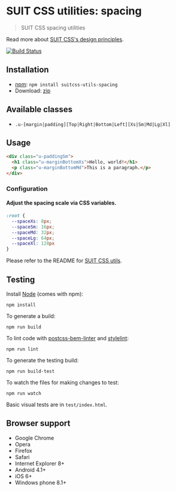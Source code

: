 # SUIT CSS utilities: spacing

> SUIT CSS spacing utilities

Read more about [SUIT CSS's design principles](https://github.com/suitcss/suit/).

[![Build Status](https://travis-ci.org/frekyll/suitcss-utils-spacing.svg?branch=master)](https://travis-ci.org/frekyll/suitcss-utils-spacing)

## Installation

* [npm](http://npmjs.org/): `npm install suitcss-utils-spacing`
* Download: [zip](https://github.com/frekyll/suitcss-utils-spacing/releases/latest)

## Available classes

* `.u-[margin|padding][Top|Right|Bottom|Left][Xs|Sm|Md|Lg|Xl]`

## Usage

```html
<div class="u-paddingSm">
  <h1 class="u-marginBottomXs">Hello, world!</h1>
  <p class="u-marginBottomMd">This is a paragraph.</p>
</div>
```

### Configuration

#### Adjust the spacing scale via CSS variables.

```css
:root {
  --spaceXs: 8px;
  --spaceSm: 16px;
  --spaceMd: 32px;
  --spaceLg: 64px;
  --spaceXl: 128px
}
```

Please refer to the README for [SUIT CSS utils](https://github.com/suitcss/utils/).

## Testing

Install [Node](http://nodejs.org) (comes with npm):

```
npm install
```

To generate a build:

```
npm run build
```

To lint code with [postcss-bem-linter](https://github.com/postcss/postcss-bem-linter) and [stylelint](http://stylelint.io/):

```
npm run lint
```

To generate the testing build:

```
npm run build-test
```

To watch the files for making changes to test:

```
npm run watch
```

Basic visual tests are in `test/index.html`.

## Browser support

* Google Chrome
* Opera
* Firefox
* Safari
* Internet Explorer 8+
* Android 4.1+
* iOS 6+
* Windows phone 8.1+
